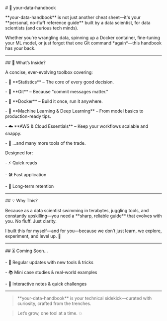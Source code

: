 \# 📘 your-data-handbook



\*\*your-data-handbook\*\* is not just another cheat sheet—it's your \*\*personal, no-fluff reference guide\*\* built by a data scientist, for data scientists (and curious tech minds).  



Whether you're wrangling data, spinning up a Docker container, fine-tuning your ML model, or just forgot that one Git command \*again\*—this handbook has your back.



---



\## 🚀 What’s Inside?



A concise, ever-evolving toolbox covering:



\- 🧠 \*\*Statistics\*\* – The core of every good decision.

\- 🐙 \*\*Git\*\* – Because "commit messages matter."

\- 🐳 \*\*Docker\*\* – Build it once, run it anywhere.

\- 🤖 \*\*Machine Learning \& Deep Learning\*\* – From model basics to production-ready tips.

\- ☁️ \*\*AWS \& Cloud Essentials\*\* – Keep your workflows scalable and snappy.

\- 🔧 ...and many more tools of the trade.



Designed for:

\- ⚡ Quick reads  

\- 🛠️ Fast application  

\- 🧠 Long-term retention  



---



\## 💡 Why This?



Because as a data scientist swimming in terabytes, juggling tools, and constantly upskilling—you need a \*\*sharp, reliable guide\*\* that evolves with you. No fluff. Just clarity.



I built this for myself—and for you—because we don’t just learn, we explore, experiment, and level up. 🔁



---



\## ⏳ Coming Soon...



\- 🔄 Regular updates with new tools \& tricks  

\- 📚 Mini case studies \& real-world examples  

\- 🎯 Interactive notes \& quick challenges  



---



> \*\*your-data-handbook\*\* is your technical sidekick—curated with curiosity, crafted from the trenches.  

> Let’s grow, one tool at a time. 💥



